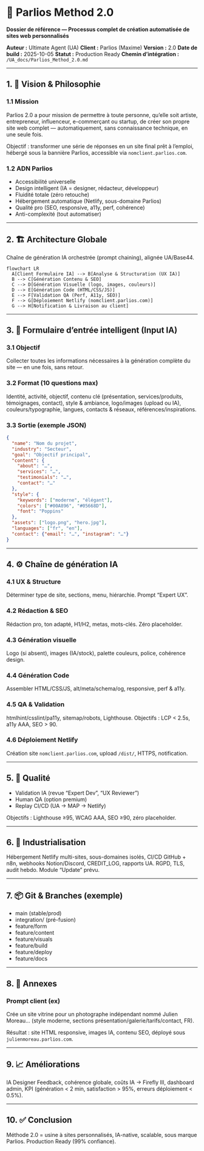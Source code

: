 # 🧭 Parlios Method 2.0
**Dossier de référence — Processus complet de création automatisée de sites web personnalisés**

**Auteur :** Ultimate Agent (UA)
**Client :** Parlios (Maxime)
**Version :** 2.0
**Date de build :** 2025-10-05
**Statut :** Production Ready
**Chemin d’intégration :** `/UA_docs/Parlios_Method_2.0.md`

---

## 1. 🎯 Vision & Philosophie

### 1.1 Mission
Parlios 2.0 a pour mission de permettre à toute personne, qu’elle soit artiste, entrepreneur, influenceur, e-commerçant ou startup, de créer son propre site web complet — automatiquement, sans connaissance technique, en une seule fois.

Objectif : transformer une série de réponses en un site final prêt à l’emploi, hébergé sous la bannière Parlios, accessible via `nomclient.parlios.com`.

### 1.2 ADN Parlios
- Accessibilité universelle
- Design intelligent (IA = designer, rédacteur, développeur)
- Fluidité totale (zéro retouche)
- Hébergement automatique (Netlify, sous-domaine Parlios)
- Qualité pro (SEO, responsive, a11y, perf, cohérence)
- Anti-complexité (tout automatiser)

---

## 2. 🏗️ Architecture Globale

Chaîne de génération IA orchestrée (prompt chaining), alignée UA/Base44.

```mermaid
flowchart LR
  A[Client Formulaire IA] --> B[Analyse & Structuration (UX IA)]
  B --> C[Génération Contenu & SEO]
  C --> D[Génération Visuelle (logo, images, couleurs)]
  D --> E[Génération Code (HTML/CSS/JS)]
  E --> F[Validation QA (Perf, A11y, SEO)]
  F --> G[Déploiement Netlify (nomclient.parlios.com)]
  G --> H[Notification & Livraison au client]
```

---

## 3. 🧩 Formulaire d’entrée intelligent (Input IA)

### 3.1 Objectif
Collecter toutes les informations nécessaires à la génération complète du site — en une fois, sans retour.

### 3.2 Format (10 questions max)
Identité, activité, objectif, contenu clé (présentation, services/produits, témoignages, contact), style & ambiance, logo/images (upload ou IA), couleurs/typographie, langues, contacts & réseaux, références/inspirations.

### 3.3 Sortie (exemple JSON)
```json
{
  "name": "Nom du projet",
  "industry": "Secteur",
  "goal": "Objectif principal",
  "content": {
    "about": "…",
    "services": "…",
    "testimonials": "…",
    "contact": "…"
  },
  "style": {
    "keywords": ["moderne", "élégant"],
    "colors": ["#00A896", "#05668D"],
    "font": "Poppins"
  },
  "assets": ["logo.png", "hero.jpg"],
  "languages": ["fr", "en"],
  "contact": {"email": "…", "instagram": "…"}
}
```

---

## 4. ⚙️ Chaîne de génération IA

### 4.1 UX & Structure
Déterminer type de site, sections, menu, hiérarchie. Prompt “Expert UX”.

### 4.2 Rédaction & SEO
Rédaction pro, ton adapté, H1/H2, metas, mots-clés. Zéro placeholder.

### 4.3 Génération visuelle
Logo (si absent), images (IA/stock), palette couleurs, police, cohérence design.

### 4.4 Génération Code
Assembler HTML/CSS/JS, alt/meta/schema/og, responsive, perf & a11y.

### 4.5 QA & Validation
htmlhint/csslint/pa11y, sitemap/robots, Lighthouse. Objectifs : LCP < 2.5s, a11y AAA, SEO > 90.

### 4.6 Déploiement Netlify
Création site `nomclient.parlios.com`, upload `/dist/`, HTTPS, notification.

---

## 5. 🧪 Qualité

- Validation IA (revue “Expert Dev”, “UX Reviewer”)
- Human QA (option premium)
- Replay CI/CD (UA → MAP → Netlify)

Objectifs : Lighthouse ≥95, WCAG AAA, SEO ≥90, zéro placeholder.

---

## 6. 🔁 Industrialisation

Hébergement Netlify multi-sites, sous-domaines isolés, CI/CD GitHub + n8n, webhooks Notion/Discord, CREDIT_LOG, rapports UA. RGPD, TLS, audit hebdo. Module “Update” prévu.

---

## 7. 📦 Git & Branches (exemple)

- main (stable/prod)
- integration/ (pré-fusion)
- feature/form
- feature/content
- feature/visuals
- feature/build
- feature/deploy
- feature/docs

---

## 8. 🧱 Annexes

### Prompt client (ex)
Crée un site vitrine pour un photographe indépendant nommé Julien Moreau… (style moderne, sections présentation/galerie/tarifs/contact, FR).

Résultat : site HTML responsive, images IA, contenu SEO, déployé sous `julienmoreau.parlios.com`.

---

## 9. 📈 Améliorations
IA Designer Feedback, cohérence globale, coûts IA → Firefly III, dashboard admin, KPI (génération < 2 min, satisfaction > 95%, erreurs déploiement < 0.5%).

---

## 10. ✅ Conclusion
Méthode 2.0 = usine à sites personnalisés, IA-native, scalable, sous marque Parlios. Production Ready (99% confiance).
